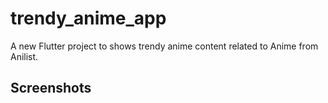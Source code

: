 # trendy_anime_app

A new Flutter project to shows trendy anime content related to Anime from Anilist.

## Screenshots

